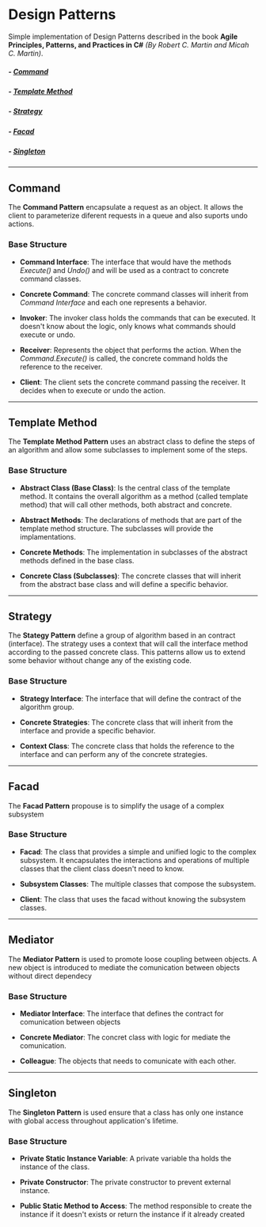 # Design Patterns
Simple implementation of Design Patterns described in the book **Agile Principles, Patterns, and Practices in C#** *(By Robert C. Martin and Micah C. Martin)*.

##### - [Command](https://github.com/aclimarin/DesignPatterns/tree/main#command)
##### - [Template Method](https://github.com/aclimarin/DesignPatterns/tree/main#template-method)
##### - [Strategy](https://github.com/aclimarin/DesignPatterns/tree/main#strategy)
##### - [Facad](https://github.com/aclimarin/DesignPatterns/tree/main#facad)
##### - [Singleton](https://github.com/aclimarin/DesignPatterns/tree/main#singleton)

---

## Command
The **Command Pattern** encapsulate a request as an object. It allows the client to parameterize diferent requests in a queue and also suports undo actions.

### Base Structure

+ **Command Interface**: The interface that would have the methods *Execute()* and *Undo()* and will be used as a contract to concrete command classes.

+ **Concrete Command**: The concrete command classes will inherit from *Command Interface* and each one represents a behavior.

+ **Invoker**: The invoker class holds the commands that can be executed. It doesn't know about the logic, only knows what commands should execute or undo.

+ **Receiver**: Represents the object that performs the action. When the *Command.Execute()* is called, the concrete command holds the reference to the receiver.

+ **Client**: The client sets the concrete command passing the receiver. It decides when to execute or undo the action.

---

## Template Method
The **Template Method Pattern** uses an abstract class to define the steps of an algorithm and allow some subclasses to implement some of the steps.

### Base Structure

+ **Abstract Class (Base Class)**: Is the central class of the template method. It contains the overall algorithm as a method (called template method) that will call other methods, both abstract and concrete.

+ **Abstract Methods**: The declarations of methods that are part of the template method structure. The subclasses will provide the implamentations.

+ **Concrete Methods**: The implementation in subclasses of the abstract methods defined in the base class.

+ **Concrete Class (Subclasses)**: The concrete classes that will inherit from the abstract base class and will define a specific behavior.

---

## Strategy

The **Stategy Pattern** define a group of algorithm based in an contract (interface). The strategy uses a context that will call the interface method according to the passed concrete class. This patterns allow us to extend some behavior without change any of the existing code.

### Base Structure

+ **Strategy Interface**: The interface that will define the contract of the algorithm group.

+ **Concrete Strategies**: The concrete class that will inherit from the interface and provide a specific behavior.

+ **Context Class**: The concrete class that holds the reference to the interface and can perform any of the concrete strategies.

---

## Facad

The **Facad Pattern** propouse is to simplify the usage of a complex subsystem

### Base Structure

+ **Facad**: The class that provides a simple and unified logic to the complex subsystem. It encapsulates the interactions and operations of multiple classes that the client class doesn't need to know.

+ **Subsystem Classes**: The multiple classes that compose the subsystem.

+ **Client**: The class that uses the facad without knowing the subsystem classes.

---

## Mediator

The **Mediator Pattern** is used to promote loose coupling between objects. A new object is introduced to mediate the comunication between objects without direct dependecy

### Base Structure

+ **Mediator Interface**: The interface that defines the contract for comunication between objects

+ **Concrete Mediator**: The concret class with logic for mediate the comunication.

+ **Colleague**: The objects that needs to comunicate with each other.

---

## Singleton

The **Singleton Pattern** is used ensure that a class has only one instance with global access throughout application's lifetime.

### Base Structure

+ **Private Static Instance Variable**: A private variable tha holds the instance of the class.

+ **Private Constructor**: The private constructor to prevent external instance.

+ **Public Static Method to Access**: The method responsible to create the instance if it doesn't exists or return the instance if it already created